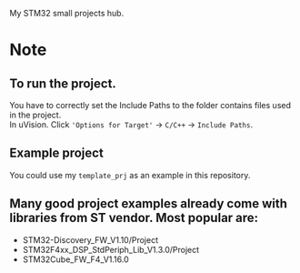 My STM32 small projects hub.
# Note
## To run the project.
You have to correctly set the Include Paths to the folder contains files used in the project.  
In uVision. Click `'Options for Target'` -> `C/C++` -> `Include Paths`.     
## Example project

You could use my `template_prj` as an example in this repository.

## Many good project examples already come with libraries from ST vendor. Most popular are:
+ STM32-Discovery_FW_V1.10/Project
+ STM32F4xx_DSP_StdPeriph_Lib_V1.3.0/Project
+ STM32Cube_FW_F4_V1.16.0
